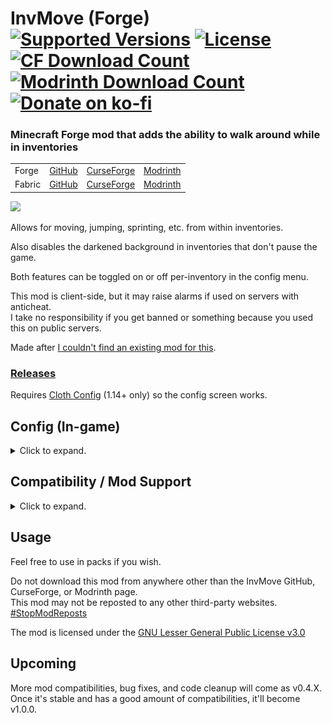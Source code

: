 <h1>InvMove (Forge)<br>
  <a href="https://www.curseforge.com/minecraft/mc-mods/invmove"><img src="http://cf.way2muchnoise.eu/versions/%20For%20MC%20_invmove_all(555-0C8E8E-fff-010101).svg" alt="Supported Versions"></a>
  <a href="https://github.com/PieKing1215/InvMove-Forge/blob/master/COPYING"><img src="https://img.shields.io/github/license/PieKing1215/InvMove-Forge?style=flat&color=0C8E8E" alt="License"></a>
  <a href="https://www.curseforge.com/minecraft/mc-mods/invmove"><img src="http://cf.way2muchnoise.eu/full_invmove_downloads(E04E14-555-fff-010101-1C1C1C).svg" alt="CF Download Count"></a>
  <a href="https://modrinth.com/mod/invmove"><img src="https://modrinth-utils.vercel.app/api/badge/downloads?id=1mObQ0Yz&logo=true" alt="Modrinth Download Count"></a>
  <a href="https://ko-fi.com/X8X34Y6MZ"><img src="https://ko-fi.com/img/githubbutton_sm.svg" alt="Donate on ko-fi" width="160px"></a>
</h1>

### Minecraft Forge mod that adds the ability to walk around while in inventories

<table>
<tr>
  <td>Forge</td>
  <td><a href="https://github.com/PieKing1215/InvMove-Forge">GitHub</a></td>
  <td><a href="https://www.curseforge.com/minecraft/mc-mods/invmove">CurseForge</a></td>
  <td><a href="https://modrinth.com/mod/invmove">Modrinth</a></td>
</tr>
<tr>
  <td>Fabric</td>
  <td><a href="https://github.com/PieKing1215/InvMove-Fabric">GitHub</a></td>
  <td><a href="https://www.curseforge.com/minecraft/mc-mods/invmove-fabric">CurseForge</a></td>
  <td><a href="https://modrinth.com/mod/invmove-fabric">Modrinth</a></td>
</tr>
</table>

![](https://raw.githubusercontent.com/PieKing1215/InvMove-Forge/master/demo/demo.gif)

Allows for moving, jumping, sprinting, etc. from within inventories.

Also disables the darkened background in inventories that don't pause the game.

Both features can be toggled on or off per-inventory in the config menu.

This mod is client-side, but it may raise alarms if used on servers with anticheat.<br>
I take no responsibility if you get banned or something because you used this on public servers.

Made after [I couldn't find an existing mod for this](https://redd.it/egwe8w).

### [Releases](https://github.com/PieKing1215/InvMove-Forge/releases)

Requires [Cloth Config](https://www.curseforge.com/minecraft/mc-mods/cloth-config-forge) (1.14+ only) so the config screen works.

## Config (In-game)
<details>
  <summary>Click to expand.</summary>

![](https://raw.githubusercontent.com/PieKing1215/InvMove-Forge/master/demo/where_config.png)
<img src="demo/config_screen.png" alt="alt text" width="657" height="528">
### InvMove has an in-game config menu which can be accessed from the Forge mod list.<br>
(for 1.14+ also highly recommend [GameMenuModOption](https://www.curseforge.com/minecraft/mc-mods/gamemenumodoption) which adds the mod list button to the pause screen)<br>
(note the config for 1.12 looks different but has generally the same layout)<br>
In the config menu, you can find several options:<br>
#### General:
- Enable: Enable the entire mod
- Debug Display: Enables a debug overlay that can help debug compatibility problems.

#### UI Movement:
- Move In Inventories: Enable movement in inventories
- Allow Sneaking: Allow sneaking in inventories (disabled by default because it's distracting when shift-clicking)
- Allow Jumping: Allow jumping in inventories
- Text Field Disables Movement: Disable movement when a text field is focused (like search bars or in an anvil)
- (Expandable categories that let you enable/disable movement for certain inventories)

#### UI Background:
- Hide Inventory Backgrounds: Hides the background tint while in inventories.
- (Expandable categories that let you enable/disable the background for certain inventories)
</details>

## Compatibility / Mod Support
<details>
  <summary>Click to expand.</summary>

![](https://raw.githubusercontent.com/PieKing1215/InvMove-Forge/master/demo/mod_demo.gif)<br>
*(Note: Corail Woodcutter is no longer supported)*<br>
### As of version 0.4.0+, InvMove has actual mod support.<br>

InvMove has specific support for certain mods, but any GUIs from unrecognized mods are added into the config dynamically and can be manually enabled.<br>
Unrecognized GUIs will only appear in the config once they have been opened/seen in-game.

Explicitly supported mods have their own sections in the config, and come with tested default settings.

If you find problems with any of the explicitly supported mods, please start a ticket in the [issue tracker](https://github.com/PieKing1215/InvMove-Forge/issues).<br>
If there's a mod you want to be added, also please start a ticket in the [issue tracker](https://github.com/PieKing1215/InvMove-Forge/issues), especially if it doesn't work enabling it from the "unrecognized" section of the config.

*(The initial list of supported mods was arbitrarily chosen from a mod pack I'm playing.)*
*(More are being added mostly by going through curseforge sorted by popularity)*

InvMove explicitly supports the following mods (as of version 0.4.6):
- [Botania](https://www.curseforge.com/minecraft/mc-mods/botania) (1.12-1.16.1)
- [CC: Tweaked](https://www.curseforge.com/minecraft/mc-mods/cc-tweaked)
- [Charm](https://www.curseforge.com/minecraft/mc-mods/charm) (1.12-1.15)
- [Cooking for Blockheads](https://www.curseforge.com/minecraft/mc-mods/cooking-for-blockheads)
- [Create](https://www.curseforge.com/minecraft/mc-mods/create) (1.14-1.15)
- [Curios API](https://www.curseforge.com/minecraft/mc-mods/curios) (1.14+)
- [EmbellishCraft](https://www.curseforge.com/minecraft/mc-mods/embellishcraft) (1.14-1.16.1)
- [Ender Storage 1.8.+](https://www.curseforge.com/minecraft/mc-mods/ender-storage-1-8) (1.12-1.15)
- [Engineer's Decor](https://www.curseforge.com/minecraft/mc-mods/engineers-decor)
- [FreeCamera](https://www.curseforge.com/minecraft/mc-mods/freecamera) (1.12)
- [Immersive Engineering](https://www.curseforge.com/minecraft/mc-mods/immersive-engineering) (1.12-1.16.1)
- [Industrial Foregoing](https://www.curseforge.com/minecraft/mc-mods/industrial-foregoing) (1.12-1.16.1)
- [Iron Chests](https://www.curseforge.com/minecraft/mc-mods/iron-chests)
- [ItemPhysic Full](https://www.curseforge.com/minecraft/mc-mods/itemphysic)
- [Just Enough Items (JEI)](https://www.curseforge.com/minecraft/mc-mods/jei)
- [Locks](https://www.curseforge.com/minecraft/mc-mods/locks) (1.14+)
- [Mekanism](https://www.curseforge.com/minecraft/mc-mods/mekanism) (1.12-1.16.1)
- [Mekanism Generators](https://www.curseforge.com/minecraft/mc-mods/mekanism-generators) (1.14-1.16.1)
- [MrCrayfish's Furniture Mod](https://www.curseforge.com/minecraft/mc-mods/mrcrayfish-furniture-mod) (1.14-1.16.1)
- [Music Maker Mod](https://www.curseforge.com/minecraft/mc-mods/music-maker-mod) (1.14-1.15)
- [Optifine](https://www.optifine.net/)
- [Patchouli](https://www.curseforge.com/minecraft/mc-mods/patchouli)
- [Quark](https://www.curseforge.com/minecraft/mc-mods/quark) (1.12-1.16.1)
- [Refined Storage](https://www.curseforge.com/minecraft/mc-mods/refined-storage)
- [Waystones](https://www.curseforge.com/minecraft/mc-mods/waystones) (1.12-1.16.1)
  
</details>

## Usage

Feel free to use in packs if you wish.

Do not download this mod from anywhere other than the InvMove GitHub, CurseForge, or Modrinth page.<br>
This mod may not be reposted to any other third-party websites.<br>
[#StopModReposts](https://stopmodreposts.org)

The mod is licensed under the [GNU Lesser General Public License v3.0](https://github.com/PieKing1215/InvMove-Forge/blob/master/COPYING)

## Upcoming
More mod compatibilities, bug fixes, and code cleanup will come as v0.4.X.<br>
Once it's stable and has a good amount of compatibilities, it'll become v1.0.0.
